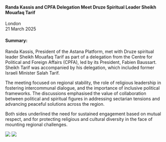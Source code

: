 <h4>Randa Kassis and CPFA Delegation Meet Druze Spiritual Leader Sheikh Mouafaq Tarif</h4>


London 
<br>
21 March 2025


<h4>Summary:</h4>

Randa Kassis, President of the Astana Platform, met with Druze spiritual leader Sheikh Mouafaq Tarif as part of a delegation from the Centre for Political and Foreign Affairs (CPFA), led by its President, Fabien Baussart. Sheikh Tarif was accompanied by his delegation, which included former Israeli Minister Salah Tarif.

The meeting focused on regional stability, the role of religious leadership in fostering intercommunal dialogue, and the importance of inclusive political frameworks. The discussions emphasised the value of collaboration between political and spiritual figures in addressing sectarian tensions and advancing peaceful solutions across the region.

Both sides underlined the need for sustained engagement based on mutual respect, and for protecting religious and cultural diversity in the face of mounting regional challenges.

![](1.JPG)
![](2.JPG)


